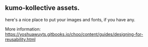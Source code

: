 ## kumo-kollective assets.

here's a nice place to put your images and fonts, if you have any.

More information:  https://yoshuawuyts.gitbooks.io/choo/content/guides/designing-for-reusability.html
